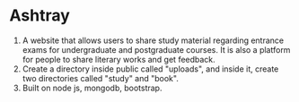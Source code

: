 # Ashtray
1. A website that allows users to share study material regarding entrance exams for undergraduate and postgraduate courses. It is also a platform for people to share literary works and get feedback.
2. Create a directory inside public called "uploads", and inside it, create two directories called "study" and "book".
3. Built on node js, mongodb, bootstrap.
